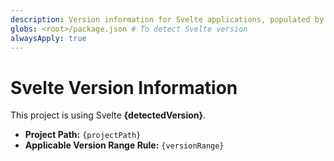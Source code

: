 ```yaml
---
description: Version information for Svelte applications, populated by the CLI.
globs: <root>/package.json # To detect Svelte version
alwaysApply: true
---
```


# Svelte Version Information

This project is using Svelte **{detectedVersion}**.

-   **Project Path:** `{projectPath}`
-   **Applicable Version Range Rule:** `{versionRange}`

<!-- This content is primarily managed by the Agent Rules Kit CLI based on project analysis. -->
```
